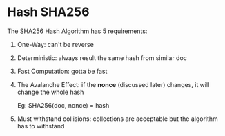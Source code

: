 # Hash SHA256

The SHA256 Hash Algorithm has 5 requirements:
1. One-Way: can't be reverse
2. Deterministic: always result the same hash from similar doc
3. Fast Computation: gotta be fast
4. The Avalanche Effect: if the **nonce** (discussed later) changes, it will change the whole hash

    Eg: SHA256(doc, nonce) = hash

5. Must withstand collisions: collections are acceptable but the algorithm has to withstand